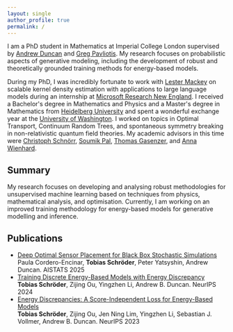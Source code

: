 ```yaml
---
layout: single
author_profile: true
permalink: /
---
```


I am a PhD student in Mathematics at Imperial College London supervised by [Andrew Duncan](https://www.ma.imperial.ac.uk/~aduncan/) and [Greg Pavliotis](https://www.ma.imperial.ac.uk/~pavl/). My research focuses on probabilistic aspects of generative modeling, including the development of robust and theoretically grounded training methods for energy-based models. 

During my PhD, I was incredibly fortunate to work with [Lester Mackey](https://stanford.edu/~lmackey/) on scalable kernel density estimation with applications to large language models during an internship at [Microsoft Research New England](https://www.microsoft.com/en-us/research/lab/microsoft-research-new-england/). I received a Bachelor's degree in Mathematics and Physics and a Master's degree in Mathematics from [Heidelberg University](https://www.uni-heidelberg.de/en) and spent a wonderful exchange year at the [University of Washington](https://www.washington.edu). I worked on topics in Optimal Transport, Continuum Random Trees, and spontaneous symmetry breaking in non-relativistic quantum field theories. My academic advisors in this time were [Christoph Schnörr](https://ipa.math.uni-heidelberg.de/people.html), [Soumik Pal](https://sites.math.washington.edu//~soumik/), [Thomas Gasenzer](https://www.kip.uni-heidelberg.de/gasenzer), and [Anna Wienhard](https://www.mathi.uni-heidelberg.de/~wienhard/). 

## Summary
My research focuses on developing and analysing robust methodologies for unsupervised machine learning based on techniques from physics, mathematical analysis, and optimisation. Currently, I am working on an improved training methodology for energy-based models for generative modelling and inference.

## Publications
- [Deep Optimal Sensor Placement for Black Box Stochastic Simulations](https://arxiv.org/abs/2410.12036) <br>
  Paula Cordero-Encinar, **Tobias Schröder**, Peter Yatsyshin, Andrew Duncan. AISTATS 2025
- [Training Discrete Energy-Based Models with Energy Discrepancy](https://arxiv.org/abs/2307.07595) <br>
  **Tobias Schröder**, Zijing Ou, Yingzhen Li, Andrew B. Duncan. NeurIPS 2024
- [Energy Discrepancies: A Score-Independent Loss for Energy-Based Models](https://arxiv.org/abs/2307.06431) <br>
  **Tobias Schröder**, Zijing Ou, Jen Ning Lim, Yingzhen Li, Sebastian J. Vollmer, Andrew B. Duncan. NeurIPS 2023
